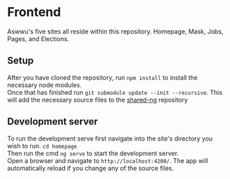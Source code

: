 # Frontend

Aswwu's five sites all reside within this repository. Homepage, Mask, Jobs, Pages, and Elections. 

## Setup  
After you have cloned the repository, run `npm install` to install the necessary node modules.  
Once that has finished run `git submodule update --init --recursive`. This will add the necessary source files to the [shared-ng](https://github.com/ASWWU-Web/shared-ng) repository 

## Development server  
To run the development serve first navigate into the site's directory you wish to run.
`cd homepage`  
Then run the cmd `ng serve` to start the development server.  
Open a browser and navigate to `http://localhost:4200/`. The app will automatically reload if you change any of the source files.
